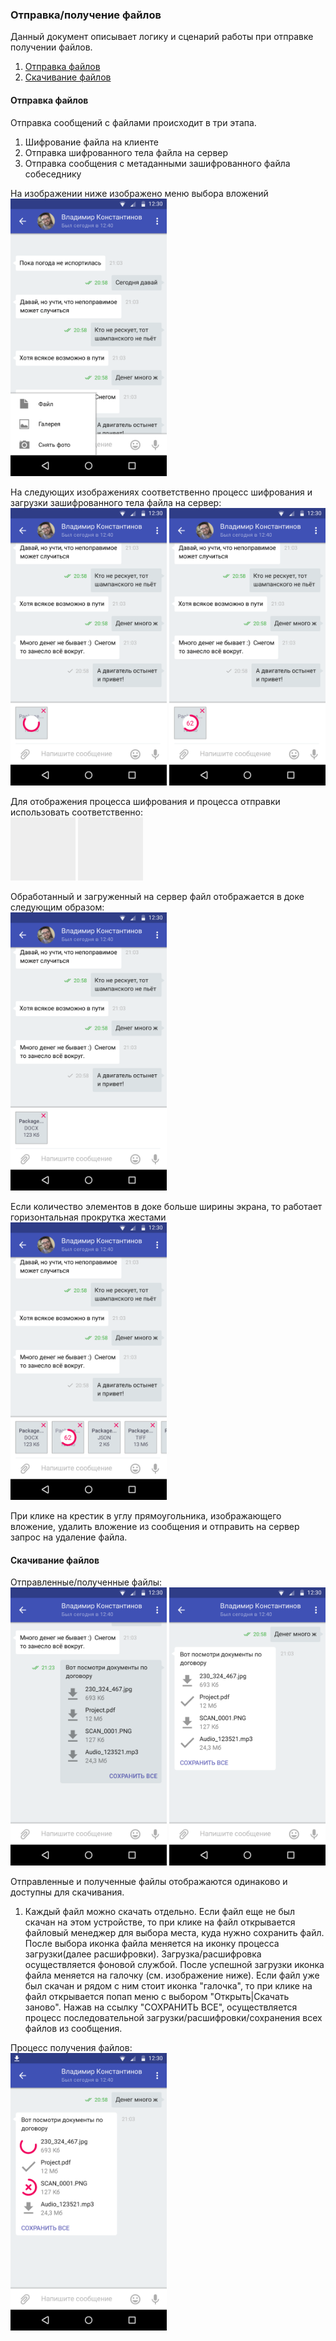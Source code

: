 ### Отправка/получение файлов

Данный документ описывает логику и сценарий работы при отправке получении файлов.

1. [Отправка файлов](/files.md#Отправка-файлов)
2. [Скачивание файлов](/files.md#Скачивание-файлов)

#### Отправка файлов
Отправка сообщений с файлами происходит в три этапа.

1. Шифрование файла на клиенте
2. Отправка шифрованного тела файла на сервер
3. Отправка сообщения с метаданными зашифрованного файла собеседнику

На изображении ниже изображено меню выбора вложений
<br /><img src='/blob/files/1file_menu.png' width=250  />

На следующих изображениях соответственно процесс шифрования и загрузки зашифрованного тела файла на сервер:
<br /><img src='/blob/files/2file_crypt.png' width=250  />
<img src='/blob/files/3file_transfer.png' width=250  />

Для отображения процесса шифрования и процесса отправки использовать соответственно:
<br /><img src='/blob/files/progress_circular_indeterminate.gif'  />
<img src='/blob/files/progress_circular_determinate.gif' />

Обработанный и загруженный на сервер файл отображается в доке следующим образом:
<br /><img src='/blob/files/4file_ready.png' width=250  />

Если количество элементов в доке больше ширины экрана, то работает горизонтальная прокрутка жестами
<br /><img src='/blob/files/5file_full_dock.png' width=250  />

При клике на крестик в углу прямоугольника, изображающего вложение, удалить вложение из сообщения и отправить на сервер запрос на удаление файла.

#### Скачивание файлов
Отправленные/полученные файлы:
<br /><img src='/blob/files/7file_sent2.png' width=250  />
<img src='/blob/files/8file_received.png' width=250  />

Отправленные и полученные файлы отображаются одинаково и доступны для скачивания.

1. Каждый файл можно скачать отдельно. Если файл еще не был скачан на этом устройстве, то при клике на файл открывается файловый менеджер для выбора места, куда нужно сохранить файл. После выбора иконка файла меняется на иконку процесса загрузки(далее расшифровки). Загрузка/расшифровка осуществляется фоновой службой. После успешной загрузки иконка файла меняется на галочку (см. изображение ниже). Если файл уже был скачан и рядом с ним стоит иконка "галочка", то при клике на файл открывается попап меню с выбором "Открыть|Скачать заново".
Нажав на ссылку "СОХРАНИТЬ ВСЕ", осуществляется процесс последовательной загрузки/расшифровки/сохранения всех файлов из сообщения.

Процесс получения файлов:
<br /><img src='/blob/files/10file_receiving.png' width=250  />

